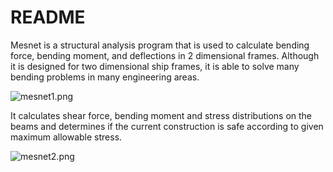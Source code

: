 # README #

Mesnet is a structural analysis program that is used to calculate bending force, bending moment, and deflections in 2 dimensional frames. Although it is designed for two dimensional ship frames, it is able to solve many bending problems in many engineering areas.

![mesnet1.png](https://bitbucket.org/repo/pbr98r/images/250409121-mesnet1.png)

It calculates shear force, bending moment and stress distributions on the beams and determines if the current construction is safe according to given maximum allowable stress.

![mesnet2.png](https://bitbucket.org/repo/pbr98r/images/2126684469-mesnet2.png)
